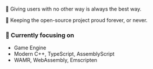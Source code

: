 🙋 Giving users with no other way is always the best way.

🚀 Keeping the open-source project proud forever, or never.

### 📝 Currently focusing on

- Game Engine
- Modern C++, TypeScript, AssemblyScript
- WAMR, WebAssembly, Emscripten
